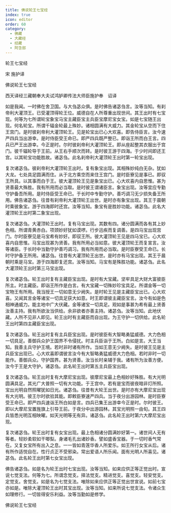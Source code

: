 ```yaml
---
title: 佛说轮王七宝经
index: true
icon: editor
order: 60
category:
  - 佛藏
  - 大藏经
  - 经藏
  - 阿含部
---
```


  轮王七宝经  

宋 施护译  

佛说轮王七宝经  

西天译经三藏朝奉大夫试鸿胪卿传法大师臣施护奉　诏译  

如是我闻。一时佛在舍卫国。与大刍苾众俱。是时佛告诸苾刍言。汝等当知。有刹帝利大灌顶王。已受灌顶得轮王位。威德自在人所尊重出现世间。其王出时有七宝现。何等为七所谓轮宝象宝马宝主藏臣宝主兵臣宝摩尼宝女宝。如是七宝随王出现。何名轮宝。所谓千辐金轮最上殊妙。诸相圆满有大威力。其金轮宝从空而下住王宫门。是时彼刹帝利大灌顶轮王。见是轮宝出已心大欢喜。即告侍臣言。汝今速严四兵当出游幸。是时侍臣受王命已。即严四兵既严整已。即诣王所而白王言。四兵已严王出游幸。今正是时。尔时彼刹帝利大灌顶轮王。即从座起整其衣服出于宫门。彼千辐轮导于王前。从王右手顺次而转。是时彼王游于四海。于少时间即还王宫。以其轮宝功能胜故。诸苾刍。此名刹帝利大灌顶轮王出时第一轮宝出现。  

复次诸苾刍。彼刹帝利大灌顶轮王出时。复有象宝出现。其相殊妙纯白无杂。犹如大龙。七处具足圆满而住。从于北方乘空而来住王宫门。是时臣寮见是事已。即驭王所具。以其事而白于王。彼大灌顶轮王见是象宝出已。心大欢喜内自思惟。甚为贤善最大殊胜。我有所用而必当取。是时彼王谓诸臣言。象宝出现。汝等宜应专勤守护备吾所用。是时侍臣受王命已。于长时中专勤守护。善巧调习无少损失备王所用。佛告诸苾刍。往昔有刹帝利大灌顶轮王出世。是时亦有象宝出现。其王于晨朝时乘彼象宝。游于四海即时还宫。汝等当知。象宝有是胜妙功能。诸苾刍。此名大灌顶轮王出时第二象宝出现。  

复次诸苾刍。大灌顶轮王出时。复有马宝出现。其数有四。诸分圆满而各有其上妙色相。所谓青黄赤白。项颈妙好犹如谟啰。行步迅疾而复调善。是四马宝出现宫门。尔时臣寮见是马宝希有妙好。即驭王所。彼大灌顶轮王见是四马宝已。心大欢喜内自思惟。马宝出现甚为贤善。我有所用必当如意。彼大灌顶轮王而复宣言。汝等诸臣。于长时中当勤守护善巧调习。我有所用而必当取。是时臣寮受王命已。长时守护备王所用。诸苾刍。往昔有大灌顶轮王出世。是时亦有马宝出现。其王于晨朝时乘是马宝。游于四海即复还宫。汝等当知。马宝有是殊胜功能。诸苾刍。此名大灌顶轮王出时第三马宝出现。  

复次诸苾刍。轮王出时复有主藏臣宝出现。是时有大宝藏。坚牢具足大财大富彼臣所主。时主藏臣。即诣王所作是白言。有大宝藏一切殊妙珍宝具足。所谓金等一切宝物王有所用。我当授王一切如意无少阙失。是时轮王见是主藏臣宝出已。心大欢喜。又闻其言金等诸宝一切具足获大如意。时王即谓彼主藏臣宝言。汝今有如是色相神通威力。能主地中广大伏藏。金等诸宝一切具足。观如是事甚为希有最上贤善汝善主持。我有所欲汝当供给。余非欲者亦善主持。诸苾刍。汝等当知。此地伏藏。人所不见非人即见。轮王出时有主藏臣而自出现。为王守护一切供给。此名轮王出时第四主藏臣宝出现。  

复次诸苾刍。轮王出时复有主兵臣宝出现。是时彼臣有大智略勇猛威德。大力色相一切具足。善御兵众护王国界不令侵扰。时主兵臣诣于王所。白如是言。大王当知。我善主兵守护王境。若时非时诸有所作。当如王意无少阙失。是时彼王见是主兵臣宝出现已。心大欢喜即谓彼言汝今有大智略勇猛威德大力色相。若时非时一切能作。善御兵众。守护国界。甚为贤善。汝当长时亲辅于我。诸有所为汝善方便。汝今于王是大守护。诸苾刍。此名轮王出时第五主兵臣宝出现。  

复次诸苾刍。轮王出时复有大摩尼宝出现。彼摩尼宝最上色相妙好殊胜。有大光明圆满具足。其光广大普照一切有大功能。于王宫中。若有是宝而彼夜暗非灯所照。宝出光明自然照曜犹如日光。诸苾刍。往昔有大轮王出世。是时亦有大摩尼宝出现有大光明。彼王尔时欲验其能。即敕臣寮速严四兵。当于夜分出游园林。是时臣寮受王命已。即严四兵速诣王所白如是言。四兵已集王出游幸今正是时。尔时彼王。即以大摩尼宝置旌旗上引导王前。于夜分中出游园林。其宝光明照一由旬。其王四兵皆悉光明互相映曜。如天光明等无有异。诸苾刍。此名轮王出时第六大摩尼宝出现。  

复次诸苾刍。轮王出时复有女宝出现。最上色相诸分圆满妙好第一。诸世间人无有等者。轻妙柔软如干唧梨。身诸毛孔出诸妙香。譬如盛香宝器。于一切时香气常在。又复女宝所有出入之息。一一皆如青莲华香人所爱乐。如王所行女宝从后。诸有所作适悦自在。性行贞正不受邪染。常出爱语人所乐闻。面有光明人所喜见。诸苾刍。此名轮王出时第七女宝出现。  

佛告诸苾刍。如是名为轮王出时七宝出现。汝等当知。如来应供正等正觉出时。宣说七觉支法。何等为七。所谓念觉支。择法觉支。精进觉支。喜觉支。轻安觉支。定觉支。舍觉支。如是名为七觉支法。唯除如来应供正等正觉出世宣说。如前七宝亦如是。唯除大灌顶轮王出时其宝出现。汝等当知。如来所说七觉支法。令诸众生如理修行。一切皆得安乐利益。汝等当勤如是修学。  

佛说轮王七宝经  
